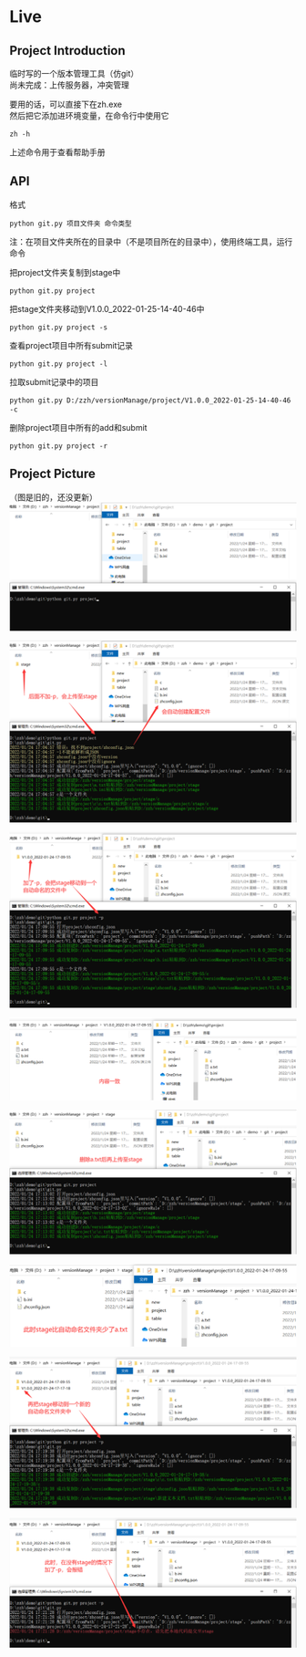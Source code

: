 # Live

## Project Introduction

临时写的一个版本管理工具（仿git）  
尚未完成：上传服务器，冲突管理  

要用的话，可以直接下在zh.exe  
然后把它添加进环境变量，在命令行中使用它  
```
zh -h
```
上述命令用于查看帮助手册

## API
格式
```
python git.py 项目文件夹 命令类型
```
注：在项目文件夹所在的目录中（不是项目所在的目录中），使用终端工具，运行命令

把project文件夹复制到stage中
```
python git.py project
```

把stage文件夹移动到V1.0.0_2022-01-25-14-40-46中
```
python git.py project -s
```

查看project项目中所有submit记录
```
python git.py project -l
```

拉取submit记录中的项目
```
python git.py D:/zzh/versionManage/project/V1.0.0_2022-01-25-14-40-46 -c
```

删除project项目中所有的add和submit
```
python git.py project -r
```

## Project Picture
（图是旧的，还没更新）
![](./images/1.png)

![](./images/2.png)

![](./images/3.png)

![](./images/4.png)

![](./images/5.png)

![](./images/6.png)

![](./images/7.png)

![](./images/8.png)
